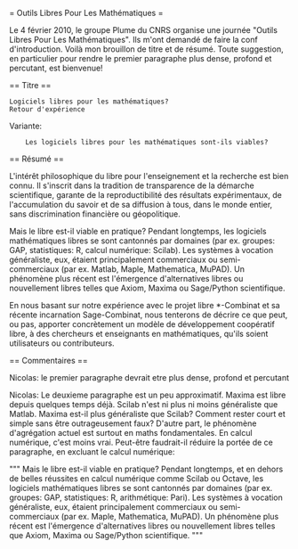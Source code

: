 = Outils Libres Pour Les Mathématiques =

Le 4 février 2010, le groupe Plume du CNRS organise une journée "Outils Libres Pour Les Mathématiques". Ils m'ont demandé de faire la conf d'introduction. Voilà mon brouillon de titre et de résumé. Toute suggestion, en particulier pour rendre le premier paragraphe plus dense, profond et percutant, est bienvenue!

== Titre ==

	Logiciels libres pour les mathématiques?
	Retour d'expérience

Variante:

        Les logiciels libres pour les mathématiques sont-ils viables?

== Résumé ==

L'intérêt philosophique du libre pour l'enseignement et la recherche
est bien connu. Il s'inscrit dans la tradition de transparence de la
démarche scientifique, garante de la reproductibilité des résultats
expérimentaux, de l'accumulation du savoir et de sa diffusion à tous,
dans le monde entier, sans discrimination financière ou géopolitique.

Mais le libre est-il viable en pratique? Pendant longtemps, les
logiciels mathématiques libres se sont cantonnés par domaines (par
ex. groupes: GAP, statistiques: R, calcul numérique: Scilab). Les
systèmes à vocation généraliste, eux, étaient principalement
commerciaux ou semi-commerciaux (par ex. Matlab, Maple, Mathematica,
MuPAD). Un phénomène plus récent est l'émergence d'alternatives libres
ou nouvellement libres telles que Axiom, Maxima ou Sage/Python
scientifique.

En nous basant sur notre expérience avec le projet libre *-Combinat et
sa récente incarnation Sage-Combinat, nous tenterons de décrire ce que
peut, ou pas, apporter concrètement un modèle de développement
coopératif libre, à des chercheurs et enseignants en mathématiques,
qu'ils soient utilisateurs ou contributeurs.

== Commentaires ==

Nicolas: le premier paragraphe devrait etre plus dense, profond et percutant

Nicolas: Le deuxieme paragraphe est un peu approximatif. Maxima est
libre depuis quelques temps déjà. Scilab n'est ni plus ni moins
généraliste que Matlab. Maxima est-il plus généraliste que Scilab?
Comment rester court et simple sans être outrageusement faux? D'autre
part, le phénomène d'agrégation actuel est surtout en maths
fondamentales. En calcul numérique, c'est moins vrai. Peut-être
faudrait-il réduire la portée de ce paragraphe, en excluant le calcul
numérique:

"""
Mais le libre est-il viable en pratique? Pendant longtemps, et en
dehors de belles réussites en calcul numérique comme Scilab ou Octave,
les logiciels mathématiques libres se sont cantonnés par domaines (par
ex. groupes: GAP, statistiques: R, arithmétique: Pari). Les systèmes à
vocation généraliste, eux, étaient principalement commerciaux ou
semi-commerciaux (par ex. Maple, Mathematica, MuPAD). Un phénomène
plus récent est l'émergence d'alternatives libres ou nouvellement
libres telles que Axiom, Maxima ou Sage/Python scientifique.
"""
